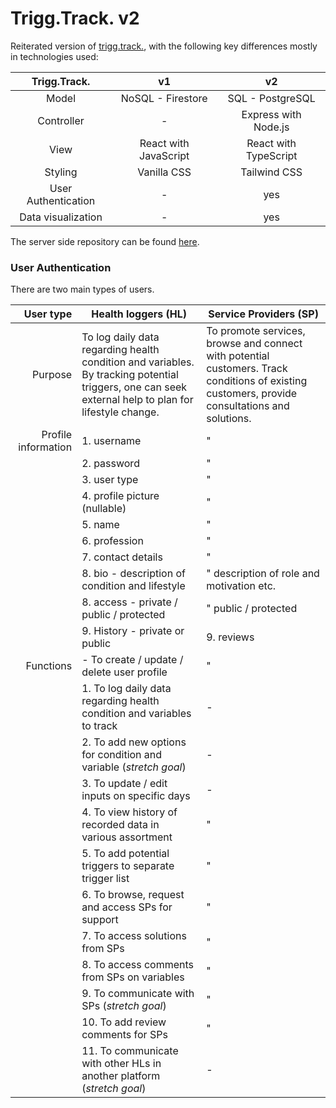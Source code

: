 # Trigg.Track. v2

Reiterated version of [trigg.track.](https://github.com/mervin-njy/trigg-track), with the following key differences mostly in technologies used:

|   **Trigg.Track.**  |         **v1**        |         **v2**        |
|:-------------------:|:---------------------:|:---------------------:|
|               Model | NoSQL - Firestore     | SQL - PostgreSQL      |
|          Controller | -                     | Express with Node.js  |
|                View | React with JavaScript | React with TypeScript |
|             Styling | Vanilla CSS           | Tailwind CSS          |
| User Authentication | -                     | yes                   |
|  Data visualization | -                     | yes                   |

The server side repository can be found [here](https://github.com/mervin-njy/trigg-track-v2_client).

### User Authentication

There are two main types of users. 

|       **User type** | **Health loggers (HL)**                                                                                                                              | **Service Providers (SP)**                                                                                                                      |
|--------------------:|------------------------------------------------------------------------------------------------------------------------------------------------------|-------------------------------------------------------------------------------------------------------------------------------------------------|
|             Purpose | To log daily data regarding health condition and variables. By tracking potential triggers, one can seek external help to plan for lifestyle change. | To promote services, browse and connect with potential customers. Track conditions of existing customers, provide consultations  and solutions. |
| Profile information | 1. username                                                                                                                                          | "                                                                                                                                               |
|                     | 2. password                                                                                                                                          | "                                                                                                                                               |
|                     | 3. user type                                                                                                                                         | "                                                                                                                                               |
|                     | 4. profile picture (nullable)                                                                                                                        | "                                                                                                                                               |
|                     | 5. name                                                                                                                                              | "                                                                                                                                               |
|                     | 6. profession                                                                                                                                        | "                                                                                                                                               |
|                     | 7. contact details                                                                                                                                   | "                                                                                                                                               |
|                     | 8. bio - description of condition and lifestyle                                                                                                      | " description of role and motivation etc.                                                                                                       |
|                     | 8. access - private / public / protected                                                                                                             | " public / protected                                                                                                                            |
|                     | 9. History - private or public                                                                                                                       | 9. reviews                                                                                                                                      |
|           Functions | - To create / update / delete user profile                                                                                                           | "                                                                                                                                               |
|                     | 1. To log daily data regarding health condition and variables to track                                                                               | -                                                                                                                                               |
|                     | 2. To add new options for condition and variable (*stretch goal*)                                                                                    | -                                                                                                                                               |
|                     | 3. To update / edit inputs on specific days                                                                                                          | -                                                                                                                                               |
|                     | 4. To view history of recorded data in various assortment                                                                                            | "                                                                                                                                               |
|                     | 5. To add potential triggers to separate trigger list                                                                                                | "                                                                                                                                               |
|                     | 6. To browse, request and access SPs for support                                                                                                     | "                                                                                                                                               |
|                     | 7. To access solutions from SPs                                                                                                                      | "                                                                                                                                               |
|                     | 8. To access comments from SPs on variables                                                                                                          | "                                                                                                                                               |
|                     | 9. To communicate with SPs (*stretch goal*)                                                                                                          | "                                                                                                                                               |
|                     | 10. To add review comments for SPs                                                                                                                   | "                                                                                                                                               |
|                     | 11. To communicate with other HLs in another platform (*stretch goal*)                                                                               | -                                                                                                                                               |
